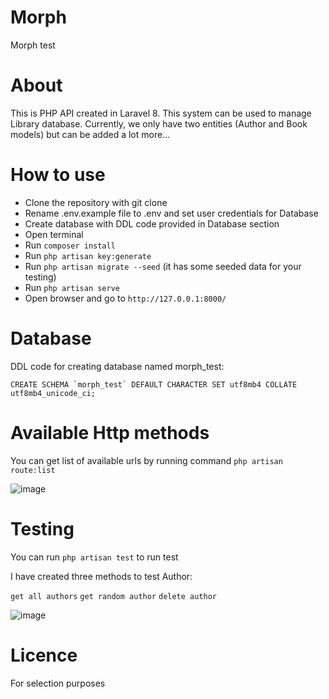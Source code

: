 # Morph
Morph test

# About

This is PHP API created in Laravel 8. This system can be used to manage Library database. Currently, we only have two entities (Author and Book models) but can be added a lot more...

# How to use
* Clone the repository with git clone
* Rename .env.example file to .env and set user credentials for Database
* Create database with DDL code provided in Database section
* Open terminal
* Run ```composer install```
* Run ```php artisan key:generate```
* Run ```php artisan migrate --seed``` (it has some seeded data for your testing)
* Run ```php artisan serve```
* Open browser and go to ```http://127.0.0.1:8000/```

# Database

DDL code for creating database named morph_test:

```CREATE SCHEMA `morph_test` DEFAULT CHARACTER SET utf8mb4 COLLATE utf8mb4_unicode_ci; ```

# Available Http methods
You can get list of available urls by running command ``` php artisan route:list ```

![image](https://user-images.githubusercontent.com/25004798/132738634-db887135-51cd-4628-9716-9403c1c5154a.png)





# Testing
You can run ``` php artisan test ``` to run test

I have created three methods to test Author:

```get all authors```
```get random author```
```delete author```


![image](https://user-images.githubusercontent.com/25004798/132735998-2f8b60a4-3395-4cc1-a7ca-2e44ad221742.png)


# Licence

For selection purposes
